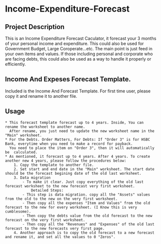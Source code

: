 # Income-Expenditure-Forecast  

## Project Description
This is an Income Expenditure Forecast Caculator, it forecast your 3 months of your personal income and expenditure.
This could also be used for Government Budget, Large Coroperate...etc. The main point is just feed in your own items
and values. If those including personal and corporate who are facing debts, this could also be used as a way to handle
it properly or efficiently.   

## Income And Expeses Forecast Template.
Included is the Income And Forecast Template. For first time user, please copy it and rename it to another file.

## Usage
    * This forecast template forecast up to 4 years. Inside, You can rename the worksheet to another name. 
      After rename, you just need to update the new worksheet name in the "Main" worksheet. 
    * For the Debts. Order Matters, For Debts: If "Order 3" is for HSBC Bank, everytime when you need to make a record for payback. 
      You need to place the item on "Order 3", then it will automatically be  calculated. 
    * As mentioned, it forecast up to 4 years. After 4 years. To create another new 4 years, please follow the procedures below:
        1. Copy the template to another file.
        2. Set start and end date in the "Main" worksheet. The start date should be the forecast begining date of the old last worksheet.
        3. Data migration
            - To make it clear. Just copy everything of the old last forecast worksheet to the new forecast very first worksheet. 
                Detailed Steps:
            - This step is data migration. copy all the "Assets" values from the old to the new on the very first worksheet. 
            - Then copy all the expenses "Item and Values" from the old forecast to the new for every worksheet. (I Know this is very cumblesome).
            - Then copy the debts value from the old forecast to the new forecast on the very first worksheet.
            - Then copy all the "Revenues" and "Expenses" of the old last forecast to the new forecasts very first page. 
        4. Another approach is to copy the old forecast to a new forecast and rename it, and set all the values to 0 "Zeros".
